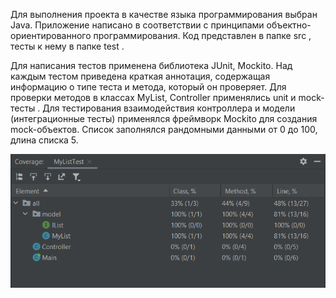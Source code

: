 
 Для выполнения проекта в качестве языка программирования выбран Java. 
 Приложение написано в соответствии с принципами объектно-ориентированного программирования. 
 Код представлен в папке src , тесты к нему в папке test .

Для написания тестов применена библиотека JUnit, Mockito. 
Над каждым тестом приведена краткая аннотация, содержащая информацию о типе теста и метода, который он проверяет.
Для проверки методов в классах MyList, Controller применялись unit и mock-тесты . 
Для тестирования взаимодействия контроллера и модели (интеграционные тесты) применялся фреймворк Mockito для создания mock-объектов. 
Список заполнялся рандомными данными от 0 до 100, длина списка 5.


![Покрытие кода](/idea64_jSvubFi4Xa.png)